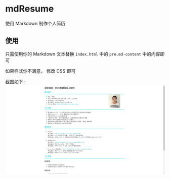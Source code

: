 # mdResume

使用 Markdown 制作个人简历

## 使用  

只需使用你的 Markdown 文本替换 `index.html` 中的 `pre.md-content` 中的内容即可  

如果样式你不满意， 修改 CSS 即可  

截图如下 :  
![mdResume - 截图](images/mdResume.png)  
